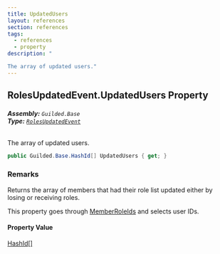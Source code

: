 ```yaml
---
title: UpdatedUsers
layout: references
section: references
tags:
  - references
  - property
description: "

The array of updated users."
---
```


## RolesUpdatedEvent.UpdatedUsers Property
###### **Assembly:** `Guilded.Base`<br/>**Type:** [`RolesUpdatedEvent`](RolesUpdatedEvent.md 'Guilded.Base.Events.RolesUpdatedEvent')

The array of updated users.

```csharp
public Guilded.Base.HashId[] UpdatedUsers { get; }
```

### Remarks
  
Returns the array of members that had their role list updated either by losing or receiving roles.  
  
This property goes through [MemberRoleIds](RolesUpdatedEvent.MemberRoleIds.md 'Guilded.Base.Events.RolesUpdatedEvent.MemberRoleIds') and selects user IDs.

#### Property Value
[HashId](HashId.md 'Guilded.Base.HashId')[[]](https://docs.microsoft.com/en-us/dotnet/api/System.Array 'System.Array')